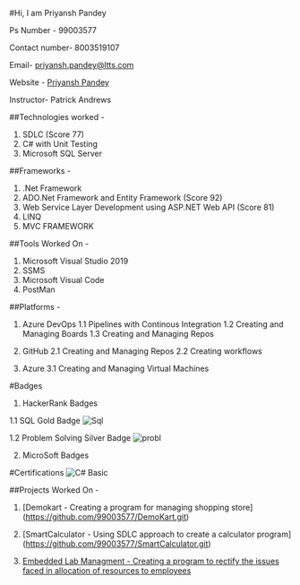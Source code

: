 #Hi, I am Priyansh Pandey

Ps Number - 99003577

Contact number- 8003519107

Email- priyansh.pandey@ltts.com

Website - [Priyansh Pandey](http://priyanshpandey.com)

Instructor- Patrick Andrews

##Technologies worked - 

1. SDLC (Score 77)
2. C# with Unit Testing
3. Microsoft SQL Server 

##Frameworks -
1. .Net Framework
2. ADO.Net Framework and Entity Framework (Score 92)
3. Web Service Layer Development using ASP.NET Web API (Score 81)
4. LINQ
5. MVC FRAMEWORK

##Tools Worked On -
1. Microsoft Visual Studio 2019
2. SSMS
3. Microsoft Visual Code 
4. PostMan

##Platforms -
1. Azure DevOps
 1.1 Pipelines with Continous Integration
 1.2 Creating and Managing Boards
 1.3 Creating and Managing Repos
 
2. GitHub
 2.1 Creating and Managing Repos
 2.2 Creating workflows

3. Azure
 3.1 Creating and Managing Virtual Machines
 
 
#Badges 
1. HackerRank Badges

  1.1 SQL Gold Badge 
  ![Sql](https://user-images.githubusercontent.com/78849681/112249286-7c59e980-8c7d-11eb-8d9b-291219ce6b9a.JPG)
  
  
  1.2 Problem Solving Silver Badge
  ![probl](https://user-images.githubusercontent.com/78849681/112249281-78c66280-8c7d-11eb-875a-a0afd1f8f299.JPG)


2. MicroSoft Badges



#Certifications
![C# Basic](https://user-images.githubusercontent.com/78849681/112249674-30f40b00-8c7e-11eb-8117-beda34acc7e7.png)


##Projects Worked On -
1. [Demokart - Creating a program for managing shopping store] (https://github.com/99003577/DemoKart.git)


2. [SmartCalculator - Using SDLC approach to create a calculator program] (https://github.com/99003577/SmartCalculator.git)

3. [Embedded Lab Managment - Creating a program to rectify the issues faced in allocation of resources to employees](https://priyanshpandey@dev.azure.com/priyanshpandey/99003577_Emb_Lab_Managment/_git/99003577_Emb_Lab_Managment)

















